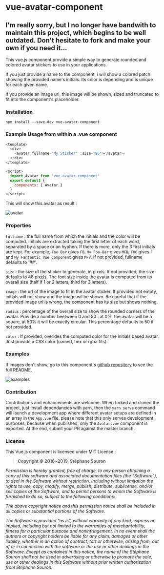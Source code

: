 # vue-avatar-component

## I'm really sorry, but I no longer have bandwith to maintain this project, which begins to be well outdated. Don't hesitate to fork and make your own if you need it...

This vue.js component provide a simple way to generate rounded and colored avatar stickers to use in your applications.

If you just provide a name to the component, i will show a colored patch showing the provided name's initials. Its color is depending and is unique for each given name.

If you provide an image url, this image will be shown, sized and truncated to fit into the component's placeholder.

### Installation

`npm install --save-dev vue-avatar-component`

### Example Usage from within a .vue component

```javascript
<template>
  <div>
    <avatar fullname="My Sticker" :size="96"></avatar>
  </div>
</template>

<script>
  import Avatar from 'vue-avatar-component'
  export default {
    components: { Avatar }
  }
</script>
```

This will show this avatar as result :

![avatar](https://raw.githubusercontent.com/ssouron/vue-avatar-component/master/img/example0.jpg)

### Properties

`fullname` :   the full name from which the initials and the color will be computed. Initials are extracted taking the first letter of each word, separated by a space or an hyphen. If there is more, only the 3 first initials are kept. For example, `Foo Bar` gives `FB`, `My Foo-Bar` gives `MFB`, `FOO` gives `F` and `My Fantastic Vue Component` gives `MFV`. If not provided, fullname defaults to '##'.

`size` : the size of the sticker to generate, in pixels. If not provided, the size defaults to 48 pixels. The font size inside the avatar is computed from its overall size (half if 1 or 2 letters, third for 3 letters).

`image` : the url of the image to fit in the avatar sticker. If provided not empty, initials will not show and the image wil be shown. Be careful that if the provided image url is wrong, the component has its size but shows nothing.

`radius` : percentage of the overall size to show the rounded corners of the avatar. Provide a number beetween 0 and 50 : at 0%, the avatar will be a square, at 50% it will be exactly circular. This percentage defaults to 50 if not provided.

`color` : If provided, overides the computed color for the initials based avatar. Just provide a CSS color (named, hex or rgba fits).

### Examples

If images don't show, go to this component's [github repository](https://github.com/ssouron/vue-avatar-component) to see the full README.

![examples](https://raw.githubusercontent.com/ssouron/vue-avatar-component/master/img/examples.png)

### Contribution

Contributions and enhancements are welcome. When forked and cloned the project, just install dependancies with yarn, then the `yarn serve`
command will launch a development app where different avatar setups are defined in an array in the `App.vue` file.
please note that this only serves development purposes, because when published, only the `Avatar.vue` component is exported.
At the end, submit your PR against the master branch.

### License

This Vue.js component is licensed under MIT License :

> **Copyright © 2016~2019, Stéphane Souron**

*Permission is hereby granted, free of charge, to any person obtaining a copy of this software and associated documentation files (the “Software”), to deal in the Software without restriction, including without limitation the rights to use, copy, modify, merge, publish, distribute, sublicense, and/or sell copies of the Software, and to permit persons to whom the Software is furnished to do so, subject to the following conditions:*

*The above copyright notice and this permission notice shall be included in all copies or substantial portions of the Software.*

*The Software is provided “as is”, without warranty of any kind, express or implied, including but not limited to the warranties of merchantability, fitness for a particular purpose and noninfringement. In no event shall the authors or copyright holders be liable for any claim, damages or other liability, whether in an action of contract, tort or otherwise, arising from, out of or in connection with the software or the use or other dealings in the Software.
Except as contained in this notice, the name of the Stéphane Souron shall not be used in advertising or otherwise to promote the sale, use or other dealings in this Software without prior written authorization from Stéphane Souron.*
